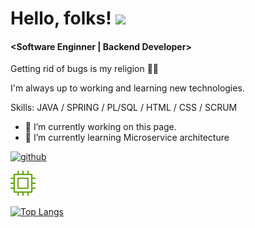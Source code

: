 # Hello, folks! <img src="https://raw.githubusercontent.com/MartinHeinz/MartinHeinz/master/wave.gif" width="30px">
#### <Software Enginner | Backend Developer>
Getting rid of bugs is my religion 🙆‍♀️



I'm always up to working and learning new technologies.

Skills: JAVA  / SPRING  /  PL/SQL  /  HTML  /  CSS / SCRUM

- 🔭 I’m currently working on this page. 
- 🌱 I’m currently learning Microservice architecture  


[<img src='https://cdn.jsdelivr.net/npm/simple-icons@3.0.1/icons/github.svg' alt='github' height='40'>](https://github.com/barroscarol)  

<a href='https://docs.github.com/en/developers'><img src='https://raw.githubusercontent.com/acervenky/animated-github-badges/master/assets/devbadge.gif' width='40' height='40'></a> 

[![Top Langs](https://github-readme-stats.vercel.app/api/top-langs/?username=barroscarol)](https://github.com/anuraghazra/github-readme-stats)

